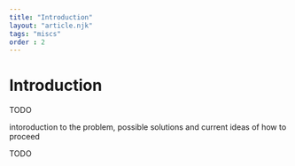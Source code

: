 ```yaml
---
title: "Introduction"
layout: "article.njk"
tags: "miscs"
order : 2
---
```


# Introduction

TODO

intoroduction to the problem, possible solutions and current ideas of how to proceed

TODO